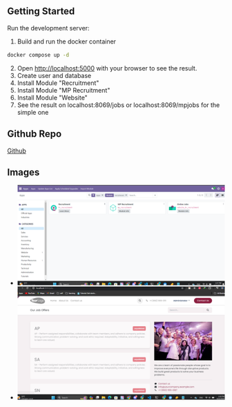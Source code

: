 ## Getting Started
Run the development server:

1. Build and run the docker container
```bash
docker compose up -d
```
2. Open [http://localhost:5000](http://localhost:8069) with your browser to see the result.
3. Create user and database
4. Install Module "Recruitment"
5. Install Module "MP Recruitment"
6. Install Module "Website"
6. See the result on localhost:8069/jobs or localhost:8069/mpjobs for the simple one

## Github Repo
[Github](https://github.com/idoyudha/odoo-dev-recruitment)

## Images
- ![Modules](/images/modules.png?raw=true)
- ![Website](/images/website.png?raw=true)
